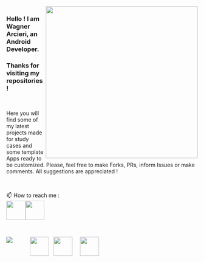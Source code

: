 <img src="https://github.com/wagarcdev/wagarcdev/blob/main/blob/androiddevelopment.png?raw=true" min-width="400px" max-width="400px" width="400px" align="right" >



### Hello ! I am Wagner Arcieri, an Android Developer. 
### Thanks for visiting my repositories !</br>



&nbsp;


Here you will find some of my latest projects made for study cases and some template Apps ready to be customized. Please, feel free to make Forks, PRs, inform Issues or make comments. All suggestions are appreciated !

&nbsp;

📫 How to reach me : \
<a href="https://www.linkedin.com/in/wagner-arcieri/"><img height=50 src="https://cdn2.iconfinder.com/data/icons/social-icon-3/512/social_style_3_in-306.png"/></a><a href="mailto:wagner.arcieri@gmail.com"><img height=50 src="https://cdn3.iconfinder.com/data/icons/logos-brands-3/24/logo_brand_brands_logos_gmail-512.png"/>
</a></br>

 

          



&nbsp;
&nbsp;

 
<img src="https://github-readme-stats.vercel.app/api?username=wagarcdev&show_icons=true&theme=dark" align="left" />

&nbsp;&nbsp;&nbsp;&nbsp;&nbsp;&nbsp;&nbsp;&nbsp;&nbsp;&nbsp; <img height=50 src="https://cdn.jsdelivr.net/gh/devicons/devicon/icons/androidstudio/androidstudio-original.svg"  />&nbsp;&nbsp;&nbsp;<img height=50 src="https://cdn.jsdelivr.net/gh/devicons/devicon/icons/java/java-original.svg"  />&nbsp;&nbsp;&nbsp;&nbsp;&nbsp;<img height=50 src="https://cdn.jsdelivr.net/gh/devicons/devicon/icons/kotlin/kotlin-original.svg" /> 

 


<!---
WagnerArcieri/WagnerArcieri is a ✨ special ✨ repository because its `README.md` (this file) appears on your GitHub profile.
You can click the Preview link to take a look at your changes.
--->
